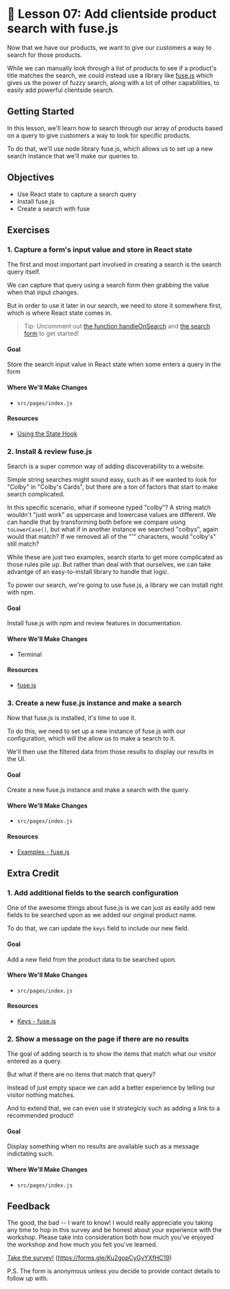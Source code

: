 # 📓 Lesson 07: Add clientside product search with fuse.js

Now that we have our products, we want to give our customers a way to search for those products.

While we can manually look through a list of products to see if a product's title matches the search, we could instead use a library like [fuse.js](https://fusejs.io/) which gives us the power of fuzzy search, along with a lot of other capabilities, to easily add powerful clientside search.

## Getting Started

In this lesson, we'll learn how to search through our array of products based on a query to give customers a way to look for specific products.

To do that, we'll use node library fuse.js, which allows us to set up a new search instance that we'll make our queries to.

## Objectives
* Use React state to capture a search query
* Install fuse.js
* Create a search with fuse

## Exercises

### 1. Capture a form's input value and store in React state

The first and most important part involved in creating a search is the search query itself.

We can capture that query using a search form then grabbing the value when that input changes.

But in order to use it later in our search, we need to store it somewhere first, which is where React state comes in.

> Tip: Uncomment out [the function handleOnSearch](https://github.com/colbyfayock/hyper-bros-trading-workshop-starter/blob/main/src/pages/index.js#L15-L17) and [the search form](https://github.com/colbyfayock/hyper-bros-trading-workshop-starter/blob/main/src/pages/index.js#L28-L35) to get started!

#### Goal

Store the search input value in React state when some enters a query in the form

#### Where We'll Make Changes
* `src/pages/index.js`

#### Resources
* [Using the State Hook](https://reactjs.org/docs/hooks-state.html)

### 2. Install & review fuse.js

Search is a super common way of adding discoverability to a website.

Simple string searches might sound easy, such as if we wanted to look for "Colby" in "Colby's Cards", but there are a ton of factors that start to make search complicated.

In this specific scenario, what if someone typed "colby"? A string match wouldn't "just work" as uppercase and lowercase values are different. We can handle that by transforming both before we compare using `toLowerCase()`, but what if in another instance we searched "colbys", again would that match? If we removed all of the "'" characters, would "colby's" still match?

While these are just two examples, search starts to get more complicated as those rules pile up. But rather than deal with that ourselves, we can take advantge of an easy-to-install library to handle that logic.

To power our search, we're going to use fuse.js, a library we can install right with npm.

#### Goal

Install fuse.js with npm and review features in documentation.

#### Where We'll Make Changes
* Terminal

#### Resources
* [fuse.js](https://fusejs.io/)

### 3. Create a new fuse.js instance and make a search

Now that fuse.js is installed, it's time to use it.

To do this, we need to set up a new instance of fuse.js with our configuration, which will the allow us to make a search to it.

We'll then use the filtered data from those results to display our results in the UI.

#### Goal

Create a new fuse.js instance and make a search with the query.

#### Where We'll Make Changes
* `src/pages/index.js`

#### Resources
* [Examples - fuse.js](https://fusejs.io/examples.html)

## Extra Credit

### 1. Add additional fields to the search configuration

One of the awesome things about fuse.js is we can just as easily add new fields to be searched upon as we added our original product name.

To do that, we can update the `keys` field to include our new field.

#### Goal

Add a new field from the product data to be searched upon.

#### Where We'll Make Changes
* `src/pages/index.js`

#### Resources
* [Keys - fuse.js](https://fusejs.io/api/options.html#keys)


### 2. Show a message on the page if there are no results

The goal of adding search is to show the items that match what our visitor entered as a query.

But what if there are no items that match that query?

Instead of just empty space we can add a better experience by telling our visitor nothing matches.

And to extend that, we can even use it strategicly such as adding a link to a recommended product!

#### Goal

Display something when no results are available such as a message indictating such.

#### Where We'll Make Changes
* `src/pages/index.js`

## Feedback

The good, the bad -- I want to know! I would really appreciate you taking any time to hop in this survey and be honest about your experience with the workshop. Please take into consideration both how much you've enjoyed the workshop and how much you felt you've learned.

[Take the survey!](https://forms.gle/Ku2gopCyGyYXfHC19) (https://forms.gle/Ku2gopCyGyYXfHC19)

P.S. The form is anonymous unless you decide to provide contact details to follow up with.
